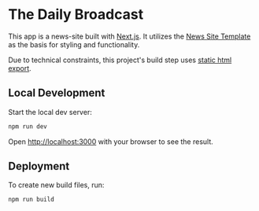 # The Daily Broadcast

This app is a news-site built with [Next.js](https://nextjs.org/). It utilizes the [News Site Template](https://github.com/flashdesignory/news-site-template) as the basis for styling and functionality. 

Due to technical constraints, this project's build step uses [static html export](https://nextjs.org/docs/pages/building-your-application/deploying/static-exports).

## Local Development

Start the local dev server:

```bash
npm run dev
```

Open [http://localhost:3000](http://localhost:3000) with your browser to see the result.

## Deployment

To create new build files, run:

```bash
npm run build
```
